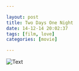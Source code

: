 ```yaml
---

layout: post
title: Two Days One Night
date: 14-12-14 20:02:37
tags: [film, love]
categories: [movie]

---
```


![Text]({{site.url}}/assets/blog_img/2014-12-14-two-day-one-night/Two%20Days%20One%20Ni%5B01_31_22%5D%5B20141214-172747-0%5D.PNG) 